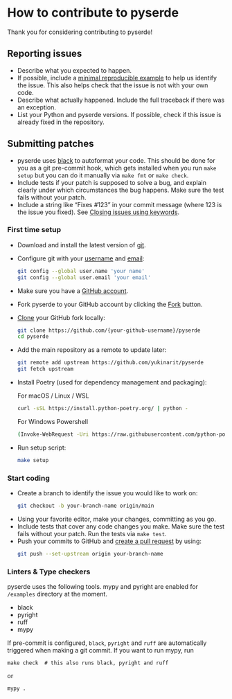 # How to contribute to pyserde

Thank you for considering contributing to pyserde!

## Reporting issues
- Describe what you expected to happen.
- If possible, include a [minimal reproducible example](https://stackoverflow.com/help/minimal-reproducible-example) to help us identify the issue. This also helps check that the issue is not with your own code.
- Describe what actually happened. Include the full traceback if there was an exception.
- List your Python and pyserde versions. If possible, check if this issue is already fixed in the repository.

## Submitting patches
- pyserde uses [black](https://github.com/psf/black) to autoformat your code. This should be done for you as a git pre-commit hook, which gets installed when you run `make setup` but you can do it manually via `make fmt` or `make check`.
- Include tests if your patch is supposed to solve a bug, and explain clearly under which circumstances the bug happens. Make sure the test fails without your patch.
- Include a string like “Fixes #123” in your commit message (where 123 is the issue you fixed). See [Closing issues using keywords](https://help.github.com/articles/creating-a-pull-request/).

### First time setup
- Download and install the latest version of [git](https://git-scm.com/downloads).
- Configure git with your [username](https://help.github.com/articles/setting-your-username-in-git/) and [email](https://help.github.com/articles/setting-your-email-in-git/):
  ```bash
  git config --global user.name 'your name'
  git config --global user.email 'your email'
  ```
- Make sure you have a [GitHub account](https://github.com/join).
- Fork pyserde to your GitHub account by clicking the [Fork](https://github.com/yukinarit/pyserde/fork) button.
- [Clone](https://help.github.com/en/articles/fork-a-repo#step-2-create-a-local-clone-of-your-fork) your GitHub fork locally:
  ```bash
  git clone https://github.com/{your-github-username}/pyserde
  cd pyserde
  ```
- Add the main repository as a remote to update later:
  ```bash
  git remote add upstream https://github.com/yukinarit/pyserde
  git fetch upstream
  ```
- Install Poetry (used for dependency management and packaging):

  For macOS / Linux / WSL
  ```bash
  curl -sSL https://install.python-poetry.org/ | python -
  ```
  For Windows Powershell
  ```bash
  (Invoke-WebRequest -Uri https://raw.githubusercontent.com/python-poetry/poetry/main/get-poetry.py -UseBasicParsing).Content | python -
  ```
- Run setup script:
  ```bash
  make setup
  ```

### Start coding
- Create a branch to identify the issue you would like to work on:
  ```bash
  git checkout -b your-branch-name origin/main
  ```
- Using your favorite editor, make your changes, committing as you go.
- Include tests that cover any code changes you make. Make sure the test fails without your patch. Run the tests via `make test`.
- Push your commits to GitHub and [create a pull request](https://help.github.com/en/articles/creating-a-pull-request) by using:
  ```bash
  git push --set-upstream origin your-branch-name
  ```

### Linters & Type checkers
pyserde uses the following tools. mypy and pyright are enabled for `/examples` directory at the moment.
* black
* pyright
* ruff
* mypy

If pre-commit is configured, `black`, `pyright` and `ruff` are automatically triggered when making a git commit. If you want to run mypy, run
```
make check  # this also runs black, pyright and ruff
```
or
```
mypy .
```

